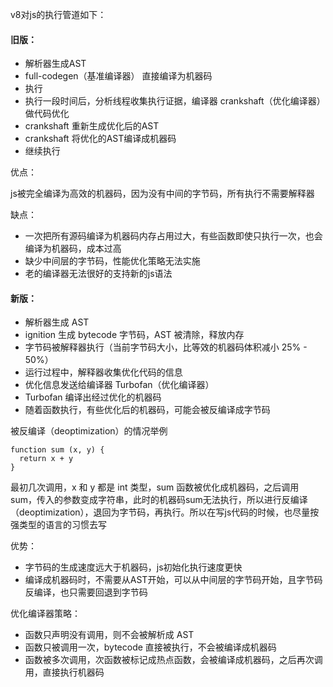v8对js的执行管道如下：

#### 旧版：
 
 - 解析器生成AST 
 - full-codegen（基准编译器） 直接编译为机器码 
 - 执行 
 - 执行一段时间后，分析线程收集执行证据，编译器 crankshaft（优化编译器） 做代码优化
 - crankshaft 重新生成优化后的AST
 - crankshaft 将优化的AST编译成机器码
 - 继续执行

优点：

js被完全编译为高效的机器码，因为没有中间的字节码，所有执行不需要解释器

缺点：

- 一次把所有源码编译为机器码内存占用过大，有些函数即使只执行一次，也会编译为机器码，成本过高
- 缺少中间层的字节码，性能优化策略无法实施
- 老的编译器无法很好的支持新的js语法

#### 新版：

- 解析器生成 AST
- ignition 生成 bytecode 字节码，AST 被清除，释放内存
- 字节码被解释器执行（当前字节码大小，比等效的机器码体积减小 25% - 50%）
- 运行过程中，解释器收集优化代码的信息
- 优化信息发送给编译器 Turbofan（优化编译器）
- Turbofan 编译出经过优化的机器码
- 随着函数执行，有些优化后的机器码，可能会被反编译成字节码

被反编译（deoptimization）的情况举例

```
function sum (x, y) {
  return x + y
}
```
最初几次调用，x 和 y 都是 int 类型，sum 函数被优化成机器码，之后调用 sum，传入的参数变成字符串，此时的机器码sum无法执行，所以进行反编译（deoptimization），退回为字节码，再执行。所以在写js代码的时候，也尽量按强类型的语言的习惯去写

优势：

 - 字节码的生成速度远大于机器码，js初始化执行速度更快
 - 编译成机器码时，不需要从AST开始，可以从中间层的字节码开始，且字节码反编译，也只需要回退到字节码

优化编译器策略：

- 函数只声明没有调用，则不会被解析成 AST
- 函数只被调用一次，bytecode 直接被执行，不会被编译成机器码
- 函数被多次调用，次函数被标记成热点函数，会被编译成机器码，之后再次调用，直接执行机器码




